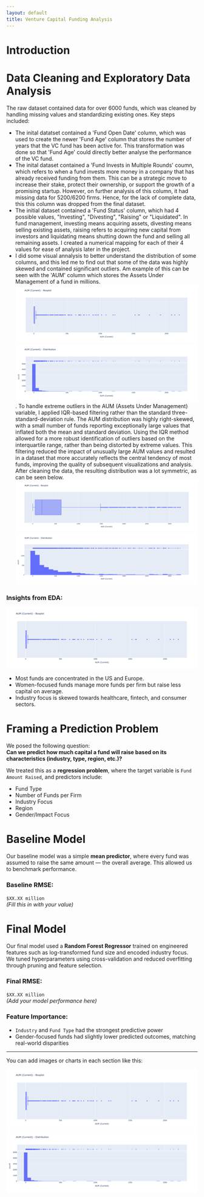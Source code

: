 ```yaml
---
layout: default
title: Venture Capital Funding Analysis
---
```


# Introduction



# Data Cleaning and Exploratory Data Analysis

The raw dataset contained data for over 6000 funds, which was cleaned by handling missing values and standardizing existing ones. Key steps included:

- The inital datatset contained a 'Fund Open Date' column, which was used to create the newer 'Fund Age' column that stores the number of years that the VC fund has been active for. This transformation was done so that 'Fund Age' could directly  better analyse the performance of the VC fund. 
- The inital dataset contained a 'Fund Invests in Multiple Rounds' coumn, which refers to when a fund invests more money in a company that has already received funding from them. This can be a strategic move to increase their stake, protect their ownership, or support the growth of a promising startup. However, on further analysis of this column, it had missing data for 5200/6200 firms. Hence, for the lack of complete data, this this column was dropped from the final dataset.
- The initial dataset contained a 'Fund Status' column, which had 4 possible values, "Investing", "Divesting", "Raising" or "Liquidated". In fund management, investing means acquiring assets, divesting means selling existing assets, raising refers to acquiring new capital from investors and liquidating means shutting down the fund and selling all remaining assets. I created a numerical mapping for each of their 4 values for ease of analysis later in the project.
- I did some visual annalysis to better understand the distribution of some columns, and this led me to find out that some of the data was highly skewed and contained significant outliers. Am example of this can be seen with the 'AUM' column which stores the Assets Under Management of a fund in millions. ![AUM boxplot](AUM-boxplot.png) ![AUM distribution](AUM-distribution.png). To handle extreme outliers in the AUM (Assets Under Management) variable, I applied IQR-based filtering rather than the standard three-standard-deviation rule. The AUM distribution was highly right-skewed, with a small number of funds reporting exceptionally large values that inflated both the mean and standard deviation. Using the IQR method allowed for a more robust identification of outliers based on the interquartile range, rather than being distorted by extreme values. This filtering reduced the impact of unusually large AUM values and resulted in a dataset that more accurately reflects the central tendency of most funds, improving the quality of subsequent visualizations and analysis. After cleaning the data, the resulting distribution was a lot symmetric, as can be seen below. ![AUM Cleaned boxplot](aum-cleaned-boxplot.png)  ![AUM Cleaned distribution](aum-cleaned-dist.png)



###  Insights from EDA:
![AUM boxplot showing industry focus](AUM-boxplot.png)


- Most funds are concentrated in the US and Europe.
- Women-focused funds manage more funds per firm but raise less capital on average.
- Industry focus is skewed towards healthcare, fintech, and consumer sectors.

# Framing a Prediction Problem

We posed the following question:  
**Can we predict how much capital a fund will raise based on its characteristics (industry, type, region, etc.)?**

We treated this as a **regression problem**, where the target variable is `Fund Amount Raised`, and predictors include:

- Fund Type
- Number of Funds per Firm
- Industry Focus
- Region
- Gender/Impact Focus

# Baseline Model

Our baseline model was a simple **mean predictor**, where every fund was assumed to raise the same amount — the overall average. This allowed us to benchmark performance.

### Baseline RMSE:
`$XX.XX million`  
*(Fill this in with your value)*

# Final Model

Our final model used a **Random Forest Regressor** trained on engineered features such as log-transformed fund size and encoded industry focus. We tuned hyperparameters using cross-validation and reduced overfitting through pruning and feature selection.

### Final RMSE:
`$XX.XX million`  
*(Add your model performance here)*

### Feature Importance:
- `Industry` and `Fund Type` had the strongest predictive power
- Gender-focused funds had slightly lower predicted outcomes, matching real-world disparities

---

You can add images or charts in each section like this:


![EDA chart showing industry focus](AUM-boxplot.png)
![AUM boxplot showing industry focus](AUM-distribution.png)

